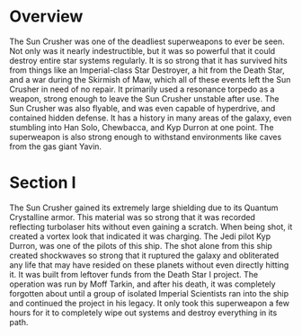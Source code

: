 # Overview
The Sun Crusher was one of the deadliest superweapons to ever be seen.
Not only was it nearly indestructible, but it was so powerful that it could destroy entire star systems regularly.
It is so strong that it has survived hits from things like an Imperial-class Star Destroyer, a hit from the Death Star, and a war during the Skirmish of Maw, which all of these events left the Sun Crusher in need of no repair.
It primarily used a resonance torpedo as a weapon, strong enough to leave the Sun Crusher unstable after use.
The Sun Crusher was also flyable, and was even capable of hyperdrive, and contained hidden defense.
It has a history in many areas of the galaxy, even stumbling into Han Solo, Chewbacca, and Kyp Durron at one point.
The superweapon is also strong enough to withstand environments like caves from the gas giant Yavin.

# Section I
The Sun Crusher gained its extremely large shielding due to its Quantum Crystalline armor.
This material was so strong that it was recorded reflecting turbolaser hits without even gaining a scratch.
When being shot, it created a vortex look that indicated it was charging.
The Jedi pilot Kyp Durron, was one of the pilots of this ship.
The shot alone from this ship created shockwaves so strong that it ruptured the galaxy and obliterated any life that may have resided on these planets without even directly hitting it.
It was built from leftover funds from the Death Star I project.
The operation was run by Moff Tarkin, and after his death, it was completely forgotten about until a group of isolated Imperial Scientists ran into the ship and continued the project in his legacy.
It only took this superweapon a few hours for it to completely wipe out systems and destroy everything in its path.